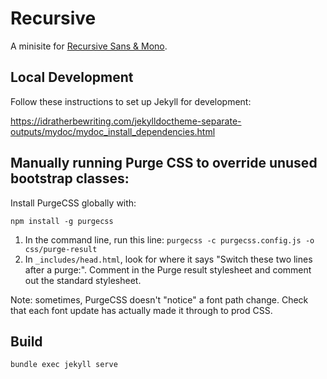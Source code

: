 # Recursive

A minisite for [Recursive Sans & Mono](https://github.com/arrowtype/recursive).

## Local Development

Follow these instructions to set up Jekyll for development:

https://idratherbewriting.com/jekylldoctheme-separate-outputs/mydoc/mydoc_install_dependencies.html

## Manually running Purge CSS to override unused bootstrap classes:

Install PurgeCSS globally with:

```
npm install -g purgecss
```

1. In the command line, run this line: `purgecss -c purgecss.config.js -o css/purge-result`
2. In `_includes/head.html`, look for where it says "Switch these two lines after a purge:". Comment in the Purge result stylesheet and comment out the standard stylesheet.

Note: sometimes, PurgeCSS doesn't "notice" a font path change. Check that each font update has actually made it through to prod CSS.

## Build

```
bundle exec jekyll serve
```
